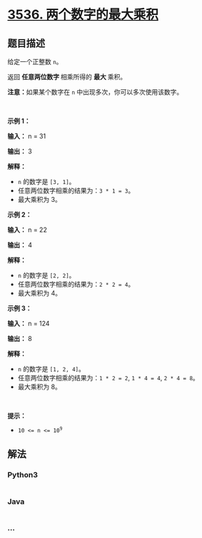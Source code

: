 # [3536. 两个数字的最大乘积](https://leetcode.cn/problems/maximum-product-of-two-digits)

## 题目描述

<!-- 这里写题目描述 -->

<p>给定一个正整数 <code>n</code>。</p>

<p>返回 <strong>任意两位数字&nbsp;</strong>相乘所得的&nbsp;<strong>最大&nbsp;</strong>乘积。</p>

<p><strong>注意：</strong>如果某个数字在 <code>n</code> 中出现多次，你可以多次使用该数字。</p>

<p>&nbsp;</p>

<p><strong class="example">示例 1：</strong></p>

<div class="example-block">
<p><strong>输入：</strong> <span class="example-io">n = 31</span></p>

<p><strong>输出：</strong> <span class="example-io">3</span></p>

<p><strong>解释：</strong></p>

<ul>
	<li><code>n</code> 的数字是 <code>[3, 1]</code>。</li>
	<li>任意两位数字相乘的结果为：<code>3 * 1 = 3</code>。</li>
	<li>最大乘积为 3。</li>
</ul>
</div>

<p><strong class="example">示例 2：</strong></p>

<div class="example-block">
<p><strong>输入：</strong> <span class="example-io">n = 22</span></p>

<p><strong>输出：</strong> <span class="example-io">4</span></p>

<p><strong>解释：</strong></p>

<ul>
	<li><code>n</code> 的数字是 <code>[2, 2]</code>。</li>
	<li>任意两位数字相乘的结果为：<code>2 * 2 = 4</code>。</li>
	<li>最大乘积为 4。</li>
</ul>
</div>

<p><strong class="example">示例 3：</strong></p>

<div class="example-block">
<p><strong>输入：</strong> <span class="example-io">n = 124</span></p>

<p><strong>输出：</strong> <span class="example-io">8</span></p>

<p><strong>解释：</strong></p>

<ul>
	<li><code>n</code> 的数字是 <code>[1, 2, 4]</code>。</li>
	<li>任意两位数字相乘的结果为：<code>1 * 2 = 2</code>, <code>1 * 4 = 4</code>, <code>2 * 4 = 8</code>。</li>
	<li>最大乘积为 8。</li>
</ul>
</div>

<p>&nbsp;</p>

<p><strong>提示：</strong></p>

<ul>
	<li><code>10 &lt;= n &lt;= 10<sup>9</sup></code></li>
</ul>


## 解法

<!-- 这里可写通用的实现逻辑 -->

<!-- tabs:start -->

### **Python3**

<!-- 这里可写当前语言的特殊实现逻辑 -->

```python

```

### **Java**

<!-- 这里可写当前语言的特殊实现逻辑 -->

```java

```

### **...**

```

```

<!-- tabs:end -->
